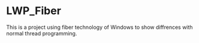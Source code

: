 # LWP_Fiber

This is a project using fiber technology of Windows to show diffrences with normal thread programming.

